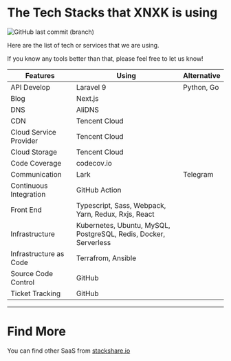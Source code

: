 # The Tech Stacks that XNXK is using

![GitHub last commit (branch)](https://img.shields.io/github/last-commit/xnxktech/tech-stacks/main?style=flat-square)

Here are the list of tech or services that we are using.

If you know any tools better than that, please feel free to let us know!


Features | Using | Alternative
--- | --- | ---
API Develop | Laravel 9 | Python, Go
Blog | Next.js |
DNS | AliDNS |
CDN | Tencent Cloud |
Cloud Service Provider | Tencent Cloud
Cloud Storage | Tencent Cloud |
Code Coverage | codecov.io | 
Communication | Lark | Telegram
Continuous Integration | GitHub Action |
Front End | Typescript, Sass, Webpack, Yarn, Redux, Rxjs, React
Infrastructure | Kubernetes, Ubuntu, MySQL, PostgreSQL, Redis, Docker, Serverless
Infrastructure as Code | Terrafrom, Ansible
Source Code Control | GitHub | 
Ticket Tracking | GitHub

--- 
# Find More

You can find other SaaS from [stackshare.io](https://stackshare.io/xnxk/main)
